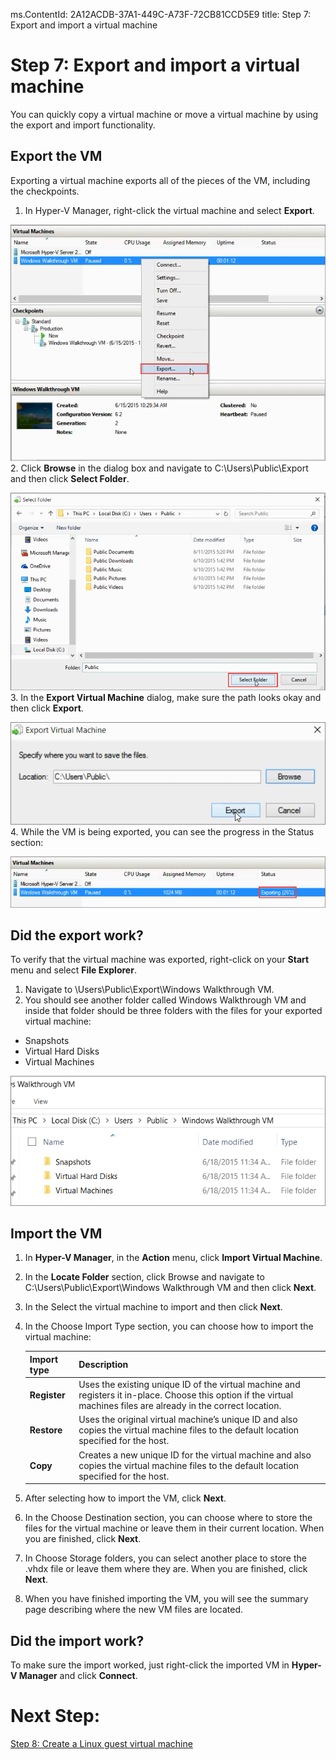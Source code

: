 ms.ContentId: 2A12ACDB-37A1-449C-A73F-72CB81CCD5E9
title: Step 7: Export and import a virtual machine


# Step 7: Export and import a virtual machine #

You can quickly copy a virtual machine or move a virtual machine by using the export and import functionality.

## Export the VM ##

Exporting a virtual machine exports all of the pieces of the VM, including the checkpoints.

1. In Hyper-V Manager, right-click the virtual machine and select **Export**.

  ![](media/select_export.png)
2. Click **Browse** in the dialog box and navigate to  C:\Users\Public\Export and then click **Select Folder**. 

  ![](media/select_folder.png)
3. In the **Export Virtual Machine** dialog, make sure the path looks okay and then click **Export**.

  ![](media/click_export.png)
4. While the VM is being exported, you can see the progress in the Status section:

  ![](media/export_progress.png) 



## Did the export work? ##

To verify that the virtual machine was exported, right-click on your **Start** menu and select **File Explorer**.
1. Navigate to \Users\Public\Export\Windows Walkthrough VM.
2. You should see another folder called Windows Walkthrough VM and inside that folder should be three folders with the files for your exported virtual machine:
 - Snapshots
 - Virtual Hard Disks
 - Virtual Machines 
 
  ![](media/export_confirm.png)

## Import the VM ##
1. In **Hyper-V Manager**, in the **Action** menu, click **Import Virtual Machine**.
2. In the **Locate Folder** section, click Browse and navigate to C:\Users\Public\Export\Windows Walkthrough VM  and then click **Next**.
3. In the Select the virtual machine to import and then click **Next**.
4. In the Choose Import Type section, you can choose how to import the virtual machine:

	| **Import type** | **Description** |
	|:-----|:-----|
	| **Register** | Uses the existing unique ID of the virtual machine and registers it in-place. Choose this option if the virtual machines files are already in the correct location. |
	| **Restore** | Uses the original virtual machine’s unique ID and also copies the virtual machine files to the default location specified for the host. |
	| **Copy** | Creates a new unique ID for the virtual machine and also copies the virtual machine files to the default location specified for the host. |
5. After selecting how to import the VM, click **Next**.
6. In the Choose Destination section, you can choose where to store the files for the virtual machine or leave them in their current location. When you are finished, click **Next**.
7. In Choose Storage folders, you can select another place to store the .vhdx file or leave them where they are. When you are finished, click **Next**.
8. When you have finished importing the VM, you will see the summary page describing where the new VM files are located.




## Did the import work? ##

To make sure the import worked, just right-click the imported VM in **Hyper-V Manager** and click **Connect**. 


# Next Step: #
[Step 8: Create a Linux guest virtual machine](step8.md)